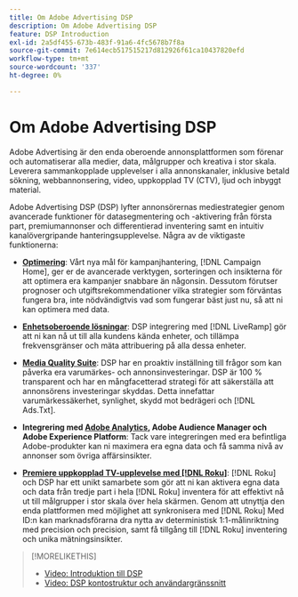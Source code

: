 ```yaml
---
title: Om Adobe Advertising DSP
description: Om Adobe Advertising DSP
feature: DSP Introduction
exl-id: 2a5df455-673b-483f-91a6-4fc5678b7f8a
source-git-commit: 7e614ecb517515217d812926f61ca10437820efd
workflow-type: tm+mt
source-wordcount: '337'
ht-degree: 0%

---
```


# Om Adobe Advertising DSP

Adobe Advertising är den enda oberoende annonsplattformen som förenar och automatiserar alla medier, data, målgrupper och kreativa i stor skala. Leverera sammankopplade upplevelser i alla annonskanaler, inklusive betald sökning, webbannonsering, video, uppkopplad TV (CTV), ljud och inbyggt material.

Adobe Advertising DSP (DSP) lyfter annonsörernas mediestrategier genom avancerade funktioner för datasegmentering och -aktivering från första part, premiumannonser och differentierad inventering samt en intuitiv kanalövergripande hanteringsupplevelse. Några av de viktigaste funktionerna:

* [**Optimering**](features/optimization.md): Vårt nya mål för kampanjhantering, [!DNL Campaign Home], ger er de avancerade verktygen, sorteringen och insikterna för att optimera era kampanjer snabbare än någonsin. Dessutom förutser prognoser och utgiftsrekommendationer vilka strategier som förväntas fungera bra, inte nödvändigtvis vad som fungerar bäst just nu, så att ni kan optimera med data.

* [**Enhetsoberoende lösningar**](features/cross-device-solutions.md): DSP integrering med [!DNL LiveRamp] gör att ni kan nå ut till alla kundens kända enheter, och tillämpa frekvensgränser och mäta attribuering på alla dessa enheter.

* [**Media Quality Suite**](features/brand-safety-media-quality.md): DSP har en proaktiv inställning till frågor som kan påverka era varumärkes- och annonsinvesteringar. DSP är 100 % transparent och har en mångfacetterad strategi för att säkerställa att annonsörens investeringar skyddas. Detta innefattar varumärkessäkerhet, synlighet, skydd mot bedrägeri och [!DNL Ads.Txt].

* **Integrering med [Adobe Analytics](/help/integrations/analytics/overview.md), Adobe Audience Manager och Adobe Experience Platform**: Tack vare integreringen med era befintliga Adobe-produkter kan ni maximera era egna data och få samma nivå av annonser som övriga affärsinsikter.

* [**Premiere uppkopplad TV-upplevelse med [!DNL Roku]**](/help/dsp/inventory/roku-inventory.md): [!DNL Roku] och DSP har ett unikt samarbete som gör att ni kan aktivera egna data och data från tredje part i hela [!DNL Roku] inventera för att effektivt nå ut till målgrupper i stor skala över hela skärmen. Genom att utnyttja den enda plattformen med möjlighet att synkronisera med [!DNL Roku] Med ID:n kan marknadsförarna dra nytta av deterministisk 1:1-målinriktning med precision och precision, samt få tillgång till [!DNL Roku] inventering och unika mätningsinsikter.

>[!MORELIKETHIS]
>
>* [Video: Introduktion till DSP](https://experienceleague.adobe.com/docs/advertising-learn/tutorials/dsp/intro.html)
>* [Video: DSP kontostruktur och användargränssnitt](https://experienceleague.adobe.com/docs/advertising-learn/tutorials/dsp/ui.html)

